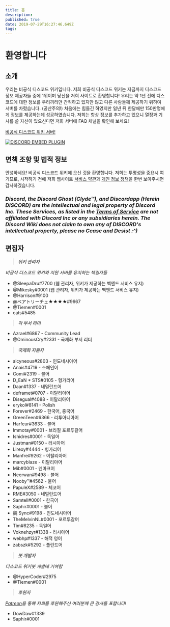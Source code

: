 ```yaml
---
title: 홈
description: 
published: true
date: 2019-07-29T16:27:46.649Z
tags: 
---
```


# 환영합니다
## 소개

우리는 비공식 디스코드 위키입니다. 저희 비공식 디스코드 위키는 지금까지 디스코드 정보 제공자들 중에 1위이며 당신을 저희 사이트로 환영합니다! 우리는 약 1년 전에 디스코드에 대한 정보를 우리끼리만 간직하고 있지만 않고 다른 사람들께 제공하기 위하여 서버를 차렸습니다. (공산주의!) 처음에는 힘들긴 하였지만 일년 뒤 한달에만 150만명에게 정보를 제공하는데 성공하였습니다. 저희는 항상 정보를 추가하고 있으니 열정과 기사를 쓸 자신이 있으신다면 저희 서버에 FAQ 채널을 확인해 보세요!

[비공식 디스코드 위키 서버!](https://discord.gg/s26rr5f)

<a href="https://discord.gg/s26rr5f">![DISCORD EMBED PLUGIN](https://discordapp.com/api/guilds/367460196148183040/widget.png?style=banner2)</a>

## 면책 조항 및 법적 정보
안녕하세요! 비공식 디스코드 위키에 오신 것을 환영합니다. 저희는 투명성을 중요시 여기므로, 시작하기 전에 저희 웹사이트 [서비스 약관](/terms)과 [개인 정보 정책](/privacy)을 한번 보아주시면 감사하겠습니다.

### ***Discord, the Discord Ghost (Clyde™), and Discordapp (Herein DISCORD) are the intellectual and legal property of Discord Inc. These Services, as listed in the [Terms of Service](/terms) are not affiliated with Discord Inc or any subsidiaries herein. The Discord Wiki does not claim to own any of DISCORD's intellectual property, please no Cease and Desist :^)***

## 편집자
> ***위키 관리자***

*비공식 디스코드 위키와 지원 서버를 유지하는 책임자들*
* @SleepaDru#7700 (웹 관리자, 위키가 제공하는 백엔드 서비스 유지)
* @Mikesky#0001 (웹 관리자, 위키가 제공하는 백엔드 서비스 유지)
* @Harrison#9100
* @ベアトリーチェ★★★★#9667
* @Tiemen#0001
* cats#5485

>***각 부서 리더***

* Azrael#6867 - Community Lead
* @OminousCry#2331 - 국제화 부서 리더

> ***국제화 지원자***

* alcyneous#2803 - 인도네시아어
* Anaís#4719 - 스페인어
* Comi#2319 - 불어
* D_EaN * STS#0105 - 헝가리어
* Daan#1337 - 네덜란드어
* deframet#0707 - 이탈리아어
* Disegual#4088 - 이탈리아어
* erykol#8141 - Polish
* Forever#2469 - 한국어, 중국어
* GreenTeen#6366 - 리투아니아어
* Harfeur#3633 - 불어
* Immotay#0001 - 브라질 포르투갈어
* Ishidres#0001 - 독일어
* Justman#0150 - 러시아어
* Lireoy#4444 - 헝가리어
* Manfre#9262 - 이탈리아어
* marcyblaze - 이탈리아어
* Mib#0001 - 덴마크어
* Neerwan#9498 - 불어
* Nooby™#4562 - 불어
* PapuleX#2589 - 체코어
* RME#3050 - 네덜란드어
* Samtell#0001 - 한국어
* Saphir#0001 - 불어
* 魏 Sync#9198 - 인도네시아어
* TheMelvinNL#0001 - 포르투갈어
* Tim#6235 - 독일어
* Voknehzyr#1338 - 러시아어
* webhp#1337 - 해적 영어
* zabszk#5292 - 폴란드어


> ***봇 개발자***

*디스코드 위키봇 개발에 기여함*
* @HyperCoder#2975
* @Tiemen#0001

>***후원자***

*[Patreon](https://www.patreon.com/TheDiscordWiki)을 통해 저희를 후원해주신 여러분께 큰 감사를 표합니다!*

* DowDaw#1339
* Saphir#0001